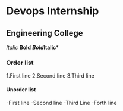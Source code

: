 # Devops Internship
## Engineering College
*Italic*
**Bold**
***Bold*Italic***
### Order list 
1.First line
2.Second line
3.Third line

#### Unorder list
-First line
-Second line
-Third Line
-Forth line

